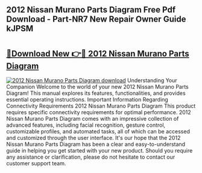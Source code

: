 ## 2012 Nissan Murano Parts Diagram Free Pdf Download - Part-NR7 New Repair Owner Guide kJPSM

# <h2><a href="http://dfl6x4.blite.top/?on=2012+Nissan+Murano+Parts+Diagram">🔗Download New 👉🔴 2012 Nissan Murano Parts Diagram</a></h2>

[![2012 Nissan Murano Parts Diagram download](https://i.imgur.com/lujVjoI.png)](http://dfl6x4.blite.top/?on=2012+Nissan+Murano+Parts+Diagram)
Understanding Your Companion Welcome to the world of your new 2012 Nissan Murano Parts Diagram! This manual explores its features, functionalities, and provides essential operating instructions. Important Information Regarding Connectivity Requirements 2012 Nissan Murano Parts Diagram This product requires specific connectivity requirements for optimal performance. 2012 Nissan Murano Parts Diagram comes with an impressive collection of advanced features, including facial recognition, gesture control, customizable profiles, and automated tasks, all of which can be accessed and customized through the user interface. It's our hope that the 2012 Nissan Murano Parts Diagram has been a clear and easy-to-understand guide in helping you get started with your new product. Should you require any assistance or clarification, please do not hesitate to contact our customer support team.
